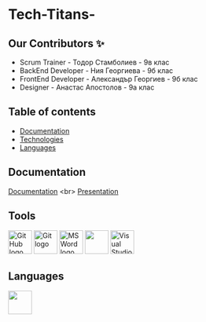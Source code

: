 # Tech-Titans-
## Our Contributors ✨
<ul>
  <li>Scrum Trainer - Тодор Стамболиев - 9в клас</li>
  <li>BackEnd Developer - Ния Георгиева - 9б клас</li>
  <li>FrontEnd Developer - Александър Георгиев - 9б клас</li>
  <li>Designer - Анастас Апостолов - 9а клас</li>
</ul>

## Table of contents
- [Documentation](#docs)
- [Technologies](#technologies)
- [Languages](#languages)
  
## Documentation <a name="docs"></a>
[Documentation](https://github.com/TStamboliev23/Tech-Titans-/blob/main/Documents/Tech-Titans.docx](https://github.com/codingburgas/sprint-eschool-compilex/blob/main/Documentation/CompileX.docx)) <br>
[Presentation](https://github.com/TStamboliev23/Tech-Titans-/blob/main/Documents/Tech-Titans.pptx](https://github.com/codingburgas/sprint-eschool-compilex/blob/main/Documentation/CompileX.pptx))

## Tools <a name="technologies"></a>
<p align="left">
<img src="https://cdn.worldvectorlogo.com/logos/github-icon-2.svg" alt="GitHub logo" width=48px>
<img src="https://avatars.githubusercontent.com/u/18133?s=200&v=" alt="Git logo" width=48px>
<img src="https://img.icons8.com/fluency/48/000000/microsoft-word-2019.png" alt="MS Word logo" width=48px />
<img src="https://img.icons8.com/fluency/48/000000/microsoft-powerpoint-2019.png" width=48px />
<img src="https://upload.wikimedia.org/wikipedia/commons/thumb/2/2c/Visual_Studio_Icon_2022.svg/1200px-Visual_Studio_Icon_2022.svg.png" alt="Visual Studio logo" width=48px>
</p>

## Languages <a name="languages"></a>
<p align="left">
<img src="https://upload.wikimedia.org/wikipedia/commons/thumb/1/18/ISO_C%2B%2B_Logo.svg/800px-ISO_C%2B%2B_Logo.svg.png" width=48px>
</p>
